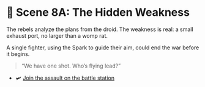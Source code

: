 
# 🌠 Scene 8A: The Hidden Weakness

The rebels analyze the plans from the droid. The weakness is real: a small exhaust port, no larger than a womp rat.

A single fighter, using the Spark to guide their aim, could end the war before it begins.

> “We have one shot. Who’s flying lead?”

- 🛩️ [Join the assault on the battle station](../space-battles/scene9A.md)
